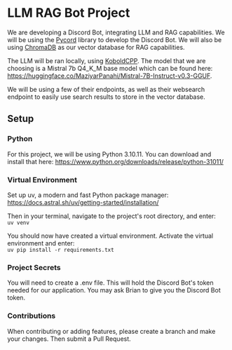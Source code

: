 # LLM RAG Bot Project
We are developing a Discord Bot, integrating LLM and RAG capabilities. We will be using the [Pycord](https://pycord.dev/) library to develop the Discord Bot. We will also be using [ChromaDB](https://docs.trychroma.com/docs/overview/introduction) as our vector database for RAG capabilities.

The LLM will be ran locally, using [KoboldCPP](https://github.com/LostRuins/koboldcpp). The model that we are choosing is a Mistral 7b Q4_K_M base model which can be found here: https://huggingface.co/MaziyarPanahi/Mistral-7B-Instruct-v0.3-GGUF.

We will be using a few of their endpoints, as well as their websearch endpoint to easily use search results to store in the vector database.

## Setup

### Python  
For this project, we will be using Python 3.10.11. You can download and install that here: https://www.python.org/downloads/release/python-31011/  

### Virtual Environment
Set up uv, a modern and fast Python package manager: https://docs.astral.sh/uv/getting-started/installation/  

Then in your terminal, navigate to the project's root directory, and enter:  
`uv venv`  

You should now have created a virtual environment. Activate the virtual environment and enter:  
`uv pip install -r requirements.txt`  

### Project Secrets
You will need to create a .env file. This will hold the Discord Bot's token needed for our application. You may ask Brian to give you the Discord Bot token.  

### Contributions
When contributing or adding features, please create a branch and make your changes. Then submit a Pull Request.
